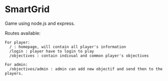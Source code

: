 SmartGrid
=======

Game using node.js and express.

Routes available:
```
For player:
  / : homepage, will contain all player's information
  /login : player have to login to play
  /objectives : contain indivual and common player's objectives

For admin:
  /objectives/admin : admin can add new objectif and send then to the players.
```

